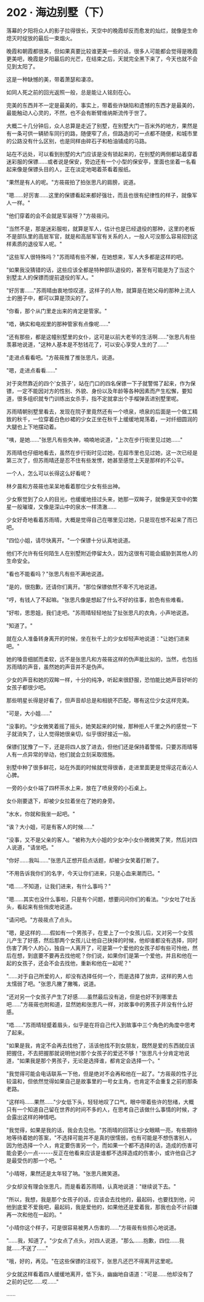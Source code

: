 <link rel="stylesheet" href="../../styles/text.css" />
<h1>202 · 海边别墅（下）</h1>

落幕的夕阳将众人的影子拉得很长，天空中的晚霞却反而愈发的灿烂，就像是生命熄灭时绽放的最后一束烟火。

晚霞和朝霞都很美，但如果真要比较谁更美一些的话，很多人可能都会觉得是晚霞更美吧，晚霞是夕阳最后的光芒，在结束之后，天就完全黑下来了，今天也就不会见到太阳了。

这是一种缺憾的美，带着萧瑟和凄凉。

如同人死之前的回光返照一般，总是能让人铭刻在心。

完美的东西并不一定是最美的，事实上，带着些许缺陷和遗憾的东西才是最美的，最能触动人心灵的，不然，也不会有断臂维纳斯流传于世了。

大概二十几分钟后，众人总算是走近了别墅，在别墅大门一百米外的地方，果然是有一条可供一辆轿车同行的路，随便窄了点，但路造的可一点都不随便，和城市里的公路没有什么区别，也是同样由碎石子和柏油铺成的马路。

站在不远处，可以看到别墅的大门应该是没有锁起来的，在别墅的两侧都站着穿着迷彩服的保镖......或者说是保安，旁边还有一个小型的保安亭，里面也坐着一名看起来像是保镖头目的人，正在淡定地喝着茶看着报纸。

"果然是有人的呢。"方莜莜拍了拍张思凡的肩膀，说道。

"嗯......好厉害......这里的保镖看起来都好强壮，而且也很有纪律性的样子，就像军人一样。"

"他们穿着的会不会就是军装呀？"方莜莜问。

"当然不是，那是迷彩服啦，就算是军人，估计也是已经退役的那种，这里的老板不是部队里的高层军官，就是和高层军官有关系的人，一般人可没那么容易招到这样素质的退役军人呢。"

"这些军人很特殊吗？"苏雨晴有些不解，在她想来，军人大多都是这样的吧。

"如果我没猜错的话，这些应该全都是特种部队退役的，甚至有可能是为了当这个别墅主人的保镖而提前退役的军人。"

"好厉害......"苏雨晴由衷地惊叹道，这样子的人物，就算是在她父母的那种上流人士的圈子中，都可以算是顶尖的了。

"你看，那个从门里走出来的肯定是管家。"

"唔，确实和电视里的那种管家有点像呢......"

"还有那些，都是这幢别墅里的女仆，这可是以前大老爷的生活啊......"张思凡有些羡慕地说道，"这种人基本是不愁钱花了，可以安心享受人生的了......"

"走进点看看吧。"方莜莜推了推张思凡，说道。

"嗯，走进点看看......"

对于突然靠近的四个'女孩子'，站在门口的四名保镖一下子就警惕了起来，作为保镖，一定不能因对方的性别、外貌、身份以及年龄等各种因素而产生松懈，要知道，很多组织就专门训练出女杀手，指不定就拿出个手榴弹丢进别墅里呢。

苏雨晴朝别墅里看去，发现在院子里竟然还有一个喷泉，喷泉的后面是一个做工精致的秋千，一位穿着白色纱裙的少女正坐在秋千上缓缓地晃荡着，一对纤细圆润的大腿也上下地摆动着。

"咦，是她......"张思凡有些失神，喃喃地说道，"上次在步行街里见过她......"

苏雨晴也仔细地看去，虽然在步行街时见过她，在超市里也见过她，这一次已经是第三次了，但苏雨晴还是忍不住有些发愣，她甚至感觉上天是那样的不公平。

一个人，怎么可以长得这么好看呢？

林夕晨和方莜莜也呆呆地看着那位少女有些出神。

少女察觉到了众人的目光，也缓缓地扭过头来，她那一双眸子，就像是天空中的繁星一般璀璨，又像是深山中的泉水一样清澈......

少女好奇地看着苏雨晴，大概是觉得自己在哪里见过她，只是现在想不起来了而已吧。

"四位小姐，请尽快离开。"一个保镖十分认真地说道。

他们不允许有任何陌生人在别墅附近停留太久，因为这很有可能会威胁到其他人的生命安全。

"看也不能看吗？"张思凡有些不满地说道。

"是的，很抱歉，还请你们离开。"那位保镖依然不卑不亢地说道。

"哼，有钱人了不起嘛。"张思凡像是想起了什么不好的往事，脸色有些难看。

"好啦，思思姐，我们走吧。"苏雨晴轻轻地扯了扯张思凡的衣角，小声地说道。

"知道了。"

就在众人准备转身离开的时候，坐在秋千上的少女却轻声地说道："让她们进来吧。"

她的嗓音细腻而柔软，远不是张思凡和方莜莜这样的伪声能比拟的，当然，也包括苏雨晴的声音，虽然她的声音并不是伪声。

少女的声音和她的双眸一样，十分的纯净，听起来很舒服，恐怕能比她声音好听的女孩子都很少吧。

那些明星长得是好看了，但声音却总是和相貌不匹配，哪有这位少女这样完美。

"可是，大小姐......"

"没事的。"少女微笑着摇了摇头，她笑起来的时候，那种拒人千里之外的感觉一下子就消失了，让人觉得她很亲切，似乎很好接近一般。

保镖们犹豫了一下，还是将四人放了进去，但他们还是保持着警惕，只要苏雨晴等人有一点异常的举动，他们就会立刻采取措施。

别墅中种了很多鲜花，站在外面的时候就觉得很香，走进里面更是觉得这花香沁人心脾。

一旁的小女仆端了四杯茶水上来，放在了喷泉旁的小石桌上。

女仆刚要退下，却被少女拉着坐在了她的身旁。

"水水，你就和我坐一起吧。"

"诶？大小姐，可是有客人的时候......"

"没事，又不是父亲的客人。"被称为大小姐的少女冲小女仆微微笑了笑，然后对四人说道，"请坐吧。"

"你好......我叫......"张思凡正想开启点话题，却被少女笑着打断了。

"不用告诉我你们的名字，今天让你们进来，只是心血来潮而已。"

"唔......不知道，让我们进来，有什么事吗？"

"嗯......其实也没什么事啦，只是有个问题，想要问问你们的看法。"少女吐了吐舌头，看起来有些俏皮地说道。

"请问吧。"方莜莜点了点头。

"嗯，是这样的......假如有一个男孩子，在爱上了一个女孩儿后，又对另一个女孩儿产生了好感，然后那两个女孩儿让他自己抉择的时候，他却谁都没有选择，同时伤害了两个人的心，独自一人离开了，可是第一个爱他的女孩子却有些可怜他，然后在想，到底要不要再去找他呢？你们说，如果你们是第一个爱他，并且和他在一起的女孩子，还会不会去找他，重新和他在一起呢？"

"......对于自己所爱的人，却没有选择任何一个，而是选择了放弃，这样的男人也太懦弱了吧。"张思凡撇了撇嘴，说道。

"还对另一个女孩子产生了好感......虽然最后没有追，但是也好不到哪里去吧......"方莜莜也附和道，显然她和张思凡一样，对故事中的男孩子并没有什么好感。

"唔......"苏雨晴轻蹙着眉头，似乎是在将自己代入到故事中三个角色的角度中思考了起来。

"如果是我，肯定不会再去找他了，活该他找不到女朋友，既然是爱的东西就应该把握住，不去把握那就说明他对那个女孩子的爱还不够！"张思凡十分肯定地说道，"如果我是那个男孩子，无论是选择谁，都肯定会选择一个。"

"我觉得可能会电话联系一下他，但是绝对不会再和他在一起了。"方莜莜的性子比较温和，但依然觉得如果自己是故事里的一号女主角，也肯定不会重复之前的那条老路。

"这样吗......果然......"少女低下头，轻轻地叹了口气，眼中带着些许的愁绪，大概只有一个知道自己留在世界的时间不多的人，在思考自己该做什么事情的时候，才会露出这样的神情吧。

"我觉得，如果是我的话，我会去见他。"苏雨晴的回答让少女眼睛一亮，有些期待地等待着她的答案，"不选择可能并不是真的很懦弱，也有可能是不想伤害别人，因为他选择一个人，肯定要伤害另一个，而如果一个都不选择的话，造成的伤害可能会更小一点------反正在他看来应该是谁都不选择造成的伤害小，或许他自己才是最受伤的那一个吧。"

"小晴呀，果然还是太年轻了呐。"张思凡微笑道。

少女却没有理会张思凡，而是看着苏雨晴，认真地说道："继续说下去。"

"所以，我想，我是那个女孩子的话，应该会去找他的，最起码，也要找到他，问他到底爱不爱我吧，最起码，我是爱他的，如果他还是爱着我，那我也会不计前嫌再一次和他在一起的。"

"小晴你这个样子，可是很容易被男人伤害的......"方莜莜有些担心地说道。

"......我，知道了。"少女点了点头，对四人说道，"那么......抱歉，四位......我就......不送了......"

"哦，好的，再见。"在这些保镖的注视下，张思凡还巴不得离开这里呢。

少女就这样看着四人缓缓地离开，低下头，幽幽地自语道："可是......他却没有了之前的记忆......哎......"

......
